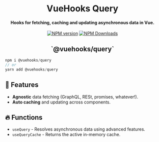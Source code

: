 <h1 align="center">
  VueHooks Query
</h1>
<h4 align="center">Hooks for fetching, caching and updating asynchronous data in Vue.</h4>

<p align="center">
<a href="https://www.npmjs.com/package/@vuehooks/query" target="__blank">
<img src="https://img.shields.io/npm/v/@vuehooks/query?color=1abc9c" alt="NPM version" /></a>
<a href="https://www.npmjs.com/package/@vuehooks/query" target="__blank"><img alt="NPM Downloads" src="https://img.shields.io/npm/dm/@vuehooks/query?color=34495e"/></a>
</p>

<h2 align="center">
  `@vuehooks/query`
</h2>

```js
npm i @vuehooks/query
// or
yarn add @vuehooks/query
```

## :rocket: Features

- **Agnostic** data fetching (GraphQL, RESt, promises, whatever!).
- **Auto caching** and updating across components.

## :fire: Functions

- `useQuery` - Resolves asynchronous data using advanced features.
- `useQueryCache` - Returns the active in-memory cache.

